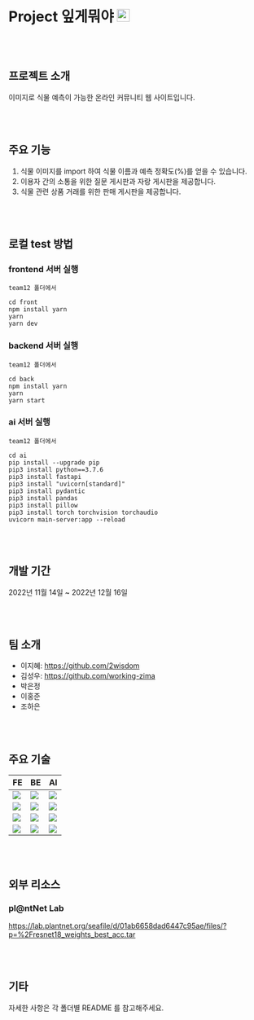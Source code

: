 # Project 잎게뭐야 <img src="https://user-images.githubusercontent.com/108377377/206446203-a1373fee-328b-4f8c-ac9d-1e3cd31e8e94.png" width="25" height="25"/>

<br><br>

## 프로젝트 소개

이미지로 식물 예측이 가능한 온라인 커뮤니티 웹 사이트입니다.

<br><br>

## 주요 기능

1. 식물 이미지를 import 하여 식물 이름과 예측 정확도(%)를 얻을 수 있습니다.
2. 이용자 간의 소통을 위한 질문 게시판과 자랑 게시판을 제공합니다.
3. 식물 관련 상품 거래를 위한 판매 게시판을 제공합니다.

<br><br>

## 로컬 test 방법

### frontend 서버 실행

```
team12 폴더에서

cd front
npm install yarn
yarn
yarn dev
```

### backend 서버 실행

```
team12 폴더에서

cd back
npm install yarn
yarn
yarn start
```

### ai 서버 실행

```
team12 폴더에서

cd ai
pip install --upgrade pip
pip3 install python==3.7.6
pip3 install fastapi
pip3 install "uvicorn[standard]"
pip3 install pydantic
pip3 install pandas
pip3 install pillow
pip3 install torch torchvision torchaudio
uvicorn main-server:app --reload
```

<br><br>

## 개발 기간

2022년 11월 14일 ~ 2022년 12월 16일

<br><br>

## 팀 소개

- 이지혜: https://github.com/2wisdom
- 김성우: https://github.com/working-zima
- 박은정
- 이홍준
- 조하은

<br><br>

## 주요 기술

| FE                                                                                                                        | BE                                                                                                            | AI                                                                                                            |
| ------------------------------------------------------------------------------------------------------------------------- | ------------------------------------------------------------------------------------------------------------- | ------------------------------------------------------------------------------------------------------------- |
| <img src="https://img.shields.io/badge/TypeScript-3178C6?style=flat-square&logo=typescript&logoColor=white"/>             | <img src="https://img.shields.io/badge/JavaScript-F7DF1E?style=flat-square&logo=javascript&logoColor=black"/> | <img src="https://img.shields.io/badge/Python-3776AB?style=flat-square&logo=python&logoColor=white">          |
| <img src="https://img.shields.io/badge/React-61DAFB?style=flat-square&logo=react&logoColor=black"/>                       | <img src="https://img.shields.io/badge/Node.js-339933?style=flat-square&logo=nodedotjs&logoColor=white"/>     | <img src="https://img.shields.io/badge/TensorFlow-FF6F00?style=flat-square&logo=tensorflow&logoColor=white"/> |
| <img src="https://img.shields.io/badge/StyledComponents-DB7093?style=flat-square&logo=styledcomponents&logoColor=white"/> | <img src="https://img.shields.io/badge/MongoDB-47A248?style=flat-square&logo=mongodb&logoColor=white"/>       | <img src="https://img.shields.io/badge/PyTorch-EE4C2C?style=flat-square&logo=pytorch&logoColor=white"/>       |
| <img src="https://img.shields.io/badge/CSS-1572B6?style=flat-square&logo=css3&logoColor=white"/>                          | <img src="https://img.shields.io/badge/Express-000000?style=flat-square&logo=express&logoColor=white"/>       | <img src="https://img.shields.io/badge/FastAPI-009688?style=flat-square&logo=fastapi&logoColor=white"/>       |

<br><br>

## 외부 리소스

### pl@ntNet Lab

https://lab.plantnet.org/seafile/d/01ab6658dad6447c95ae/files/?p=%2Fresnet18_weights_best_acc.tar

<br><br>

## 기타

자세한 사항은 각 폴더별 README 를 참고해주세요.
